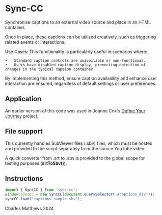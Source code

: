 # Sync-CC
Synchronise captions to an external video source and place in an HTML container.

Once in place, these captions can be utilized creatively, such as triggering related events or interactions.

Use Cases:
This functionality is particularly useful in scenarios where:

	•	Standard caption controls are unavailable or non-functional.
	•	Users have disabled caption display, preventing detection of changes in the typical caption container.

By implementing this method, ensure caption availability and enhance user interaction are ensured, regardless of default settings or user preferences.

## Application

An earlier version of this code was used in Joanne Cox's [Define Your Journey](https://blurringtheboundaries.org/dyj/) project.

## File support

This currently handles SubViewer files (.sbv) files, which must be hosted and provided to the script separately from the source YouTube video.

A quick converter from .srt to .sbv is provided to the global scope for testing purposes (**srtToSbv()**).

## Instructions
```javascript
import { SyncCC } from 'sync-cc';
window.syncCC = new SyncCC(document.querySelector('#captions_div'));
syncCC.load('captions_sample.sbv');
```

Charles Matthews 2024